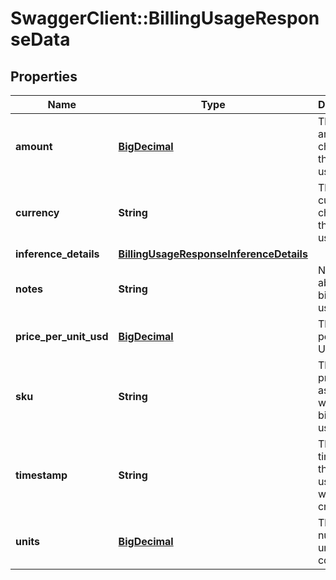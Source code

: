 # SwaggerClient::BillingUsageResponseData

## Properties
Name | Type | Description | Notes
------------ | ------------- | ------------- | -------------
**amount** | [**BigDecimal**](BigDecimal.md) | The total amount charged for the billing usage entry | 
**currency** | **String** | The currency charged for the billing usage entry | 
**inference_details** | [**BillingUsageResponseInferenceDetails**](BillingUsageResponseInferenceDetails.md) |  | 
**notes** | **String** | Notes about the billing usage entry | 
**price_per_unit_usd** | [**BigDecimal**](BigDecimal.md) | The price per unit in USD | 
**sku** | **String** | The product associated with the billing usage entry | 
**timestamp** | **String** | The timestamp the billing usage entry was created | 
**units** | [**BigDecimal**](BigDecimal.md) | The number of units consumed | 

